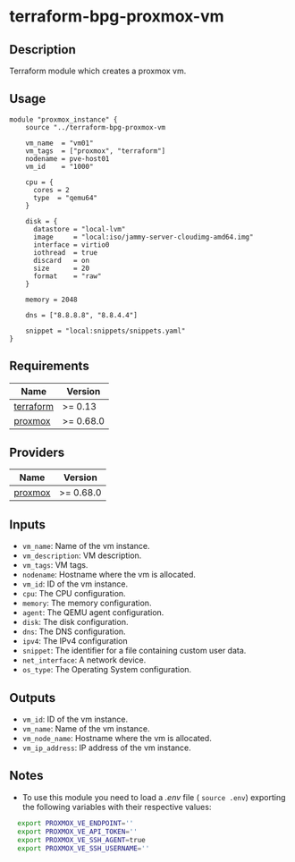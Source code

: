 # terraform-bpg-proxmox-vm

## Description

Terraform module which creates a proxmox vm.

## Usage

```hcl
module "proxmox_instance" {
    source "../terraform-bpg-proxmox-vm

    vm_name  = "vm01"
    vm_tags  = ["proxmox", "terraform"]
    nodename = pve-host01
    vm_id    = "1000"
    
    cpu = {
      cores = 2
      type  = "qemu64"
    }

    disk = {
      datastore = "local-lvm"
      image     = "local:iso/jammy-server-cloudimg-amd64.img"
      interface = virtio0
      iothread  = true
      discard   = on
      size      = 20
      format    = "raw"
    }

    memory = 2048

    dns = ["8.8.8.8", "8.8.4.4"]

    snippet = "local:snippets/snippets.yaml"
}
```

## Requirements

| Name | Version |
|------|---------|
| <a name="requirement_terraform"></a> [terraform](#requirement\_terraform) | >= 0.13 |
| <a name="requirement_bpg/proxmox"></a> [proxmox](#requirement\_bpg/proxmox) | >= 0.68.0 |

## Providers

| Name | Version |
|------|---------|
| <a name="provider_aws"></a> [proxmox](#provider\_bpg/proxmox) | >= 0.68.0 |

## Inputs

- `vm_name`: Name of the vm instance.
- `vm_description`: VM description.
- `vm_tags`: VM tags.
- `nodename`: Hostname where the vm is allocated.
- `vm_id`: ID of the vm instance.
- `cpu`: The CPU configuration.
- `memory`: The memory configuration.
- `agent`: The QEMU agent configuration.
- `disk`: The disk configuration.
- `dns`: The DNS configuration.
- `ipv4`: The IPv4 configuration
- `snippet`: The identifier for a file containing custom user data.
- `net_interface`: A network device.
- `os_type`: The Operating System configuration.

## Outputs

- `vm_id`: ID of the vm instance.
- `vm_name`: Name of the vm instance.
- `vm_node_name`: Hostname where the vm is allocated.
- `vm_ip_address`: IP address of the vm instance.

## Notes

- To use this module you need to load a *.env* file ( `source .env`) exporting the following variables with their respective values:

```bash
  export PROXMOX_VE_ENDPOINT=''
  export PROXMOX_VE_API_TOKEN=''
  export PROXMOX_VE_SSH_AGENT=true
  export PROXMOX_VE_SSH_USERNAME=''
```
